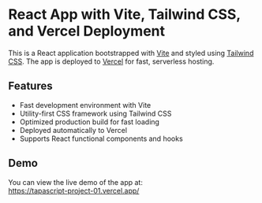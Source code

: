 # React App with Vite, Tailwind CSS, and Vercel Deployment

This is a React application bootstrapped with [Vite](https://vitejs.dev/) and styled using [Tailwind CSS](https://tailwindcss.com/). The app is deployed to [Vercel](https://vercel.com/) for fast, serverless hosting.

## Features

- Fast development environment with Vite
- Utility-first CSS framework using Tailwind CSS
- Optimized production build for fast loading
- Deployed automatically to Vercel
- Supports React functional components and hooks

## Demo

You can view the live demo of the app at:  
https://tapascript-project-01.vercel.app/
